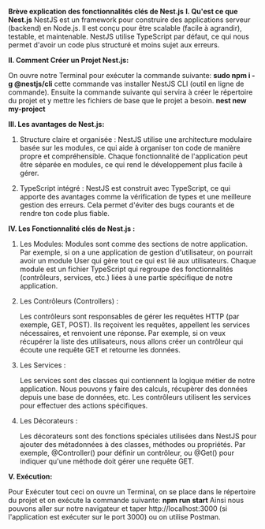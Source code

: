 **Brève explication des fonctionnalités clés de Nest.js**
**I. Qu'est ce que Nest.js**
NestJS est un framework pour construire des applications serveur (backend) en Node.js. Il est conçu pour être scalable (facile à agrandir), testable, et maintenable. NestJS utilise TypeScript par défaut, ce qui nous permet d'avoir un code plus structuré et moins sujet aux erreurs.

**II. Comment Créer un Projet Nest.js:**

On ouvre notre Terminal pour exécuter la commande suivante:
**sudo npm i -g @nestjs/cli**
cette commande vas installer NestJS CLI (outil en ligne de commande).
Ensuite la commande suivante qui servira à créer le répertoire du projet et y mettre les fichiers de base que le projet a besoin.
**nest new my-project**

**III. Les avantages de Nest.js:**

1. Structure claire et organisée :
   NestJS utilise une architecture modulaire basée sur les modules, ce qui aide à organiser ton code de manière propre et compréhensible. Chaque fonctionnalité de l'application peut être séparée en modules, ce qui rend le développement plus facile à gérer.

2. TypeScript intégré :
   NestJS est construit avec TypeScript, ce qui apporte des avantages comme la vérification de types et une meilleure gestion des erreurs. Cela permet d'éviter des bugs courants et de rendre ton code plus fiable.

**IV. Les Fonctionnalité clés de Nest.js :**

1. Les Modules:
   Modules sont comme des sections de notre application. Par exemple, si on a une application de gestion d'utilisateur, on pourrait avoir un module User qui gère tout ce qui est lié aux utilisateurs.
   Chaque module est un fichier TypeScript qui regroupe des fonctionnalités (contrôleurs, services, etc.) liées à une partie spécifique de notre application.

2. Les Contrôleurs (Controllers) :

   Les contrôleurs sont responsables de gérer les requêtes HTTP (par exemple, GET, POST). Ils reçoivent les requêtes, appellent les services nécessaires, et renvoient une réponse.
   Par exemple, si on veux récupérer la liste des utilisateurs, nous allons créer un contrôleur qui écoute une requête GET et retourne les données.

3. Les Services :

   Les services sont des classes qui contiennent la logique métier de notre application. Nous pouvons y faire des calculs, récupèrer des données depuis une base de données, etc.
   Les contrôleurs utilisent les services pour effectuer des actions spécifiques.

4. Les Décorateurs :

   Les décorateurs sont des fonctions spéciales utilisées dans NestJS pour ajouter des métadonnées à des classes, méthodes ou propriétés. Par exemple, @Controller() pour définir un contrôleur, ou @Get() pour indiquer qu'une méthode doit gérer une requête GET.

**V. Exécution:**

Pour Exécuter tout ceci on ouvre un Terminal, on se place dans le répertoire du projet et on exécute la commande suivante:
**npm run start**
Ainsi nous pouvons aller sur notre navigateur et taper http://localhost:3000 (si l'application est exécuter sur le port 3000) ou on utilise Postman.
